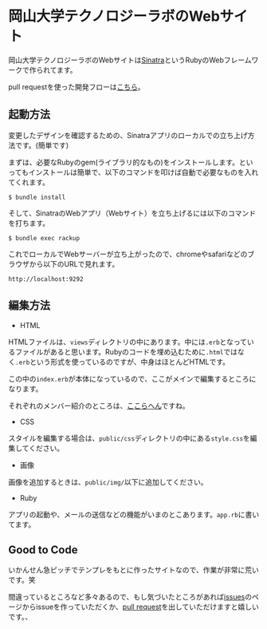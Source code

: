 # 岡山大学テクノロジーラボのWebサイト

岡山大学テクノロジーラボのWebサイトは[Sinatra](http://www.sinatrarb.com/)というRubyのWebフレームワークで作られてます。

pull requestを使った開発フローは[こちら](http://www.slideshare.net/totzyuta/git-introduction-50076451)。


## 起動方法

変更したデザインを確認するための、Sinatraアプリのローカルでの立ち上げ方法です。(簡単です)

まずは、必要なRubyのgem(ライブラリ的なもの)をインストールします。といってもインストールは簡単で、以下のコマンドを叩けば自動で必要なものを入れてくれます。

```
$ bundle install
```

そして、SinatraのWebアプリ（Webサイト）を立ち上げるには以下のコマンドを打ちます。

```
$ bundle exec rackup 
```

これでローカルでWebサーバーが立ち上がったので、chromeやsafariなどのブラウザから以下のURLで見れます。

```
http://localhost:9292
```

## 編集方法

- HTML

HTMLファイルは、`views`ディレクトリの中にあります。中には`.erb`となっているファイルがあると思います。Rubyのコードを埋め込むために`.html`ではなく`.erb`という形式を使っているのですが、中身はほとんどHTMLです。

この中の`index.erb`が本体になっているので、ここがメインで編集するところになります。

それぞれのメンバー紹介のところは、[ここらへん](https://github.com/totzYuta/okayama-u-techlab.com/blob/master/views/index.erb#L114)ですね。

- CSS

スタイルを編集する場合は、`public/css`ディレクトリの中にある`style.css`を編集してください。

- 画像

画像を追加するときは、`public/img/`以下に追加してください。


- Ruby

アプリの起動や、メールの送信などの機能がいまのとこあります。`app.rb`に書いてます。


## Good to Code

いかんせん急ピッチでテンプレをもとに作ったサイトなので、作業が非常に荒いです。笑

間違っているところなど多々あるので、もし気づいたところがあれば[issues](https://github.com/okadai-techlab/okayama-u-techlab.com/issues)のページからissueを作っていただくか、[pull request](https://github.com/okadai-techlab/okayama-u-techlab.com/pulls)を出していただけますと嬉しいです。、
